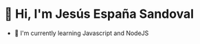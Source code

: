 # 👋 Hi, I'm Jesús España Sandoval
- 🌱 I'm currently learning Javascript and NodeJS

<!---
JesusEspanaSandoval/JesusEspanaSandoval is a ✨ special ✨ repository because its `README.md` (this file) appears on your GitHub profile.
You can click the Preview link to take a look at your changes.
--->
